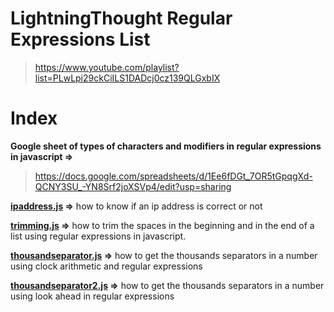 # **LightningThought Regular Expressions List**
>https://www.youtube.com/playlist?list=PLwLpi29ckCiILS1DADcj0cz139QLGxbIX
# 
# **Index**
**Google sheet of types of characters and modifiers in regular expressions in javascript =>**
>https://docs.google.com/spreadsheets/d/1Ee6fDGt_7OR5tGpqgXd-QCNY3SU_-YN8Srf2joXSVp4/edit?usp=sharing

**[ipaddress.js](ipaddress.js) =>**
how to know if an ip address is correct or not

**[trimming.js](trimming.js) =>**
how to trim the spaces in the beginning and in the end of a list using regular expressions in javascript.

**[thousandseparator.js](thousandseparator.js) =>**
how to get the thousands separators in a number using clock arithmetic and regular expressions

**[thousandseparator2.js](thousandseparator2.js) =>**
how to get the thousands separators in a number using look ahead in regular expressions

